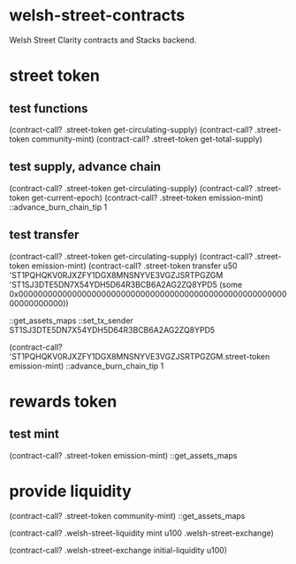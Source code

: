 # welsh-street-contracts
Welsh Street Clarity contracts and Stacks backend.

# street token

## test functions
(contract-call? .street-token get-circulating-supply)
(contract-call? .street-token community-mint)
(contract-call? .street-token get-total-supply)

## test supply, advance chain
(contract-call? .street-token get-circulating-supply)
(contract-call? .street-token get-current-epoch)
(contract-call? .street-token emission-mint)
::advance_burn_chain_tip 1 

## test transfer
(contract-call? .street-token get-circulating-supply)
(contract-call? .street-token emission-mint)
(contract-call? .street-token transfer u50 'ST1PQHQKV0RJXZFY1DGX8MNSNYVE3VGZJSRTPGZGM 'ST1SJ3DTE5DN7X54YDH5D64R3BCB6A2AG2ZQ8YPD5 (some 0x000000000000000000000000000000000000000000000000000000000000000000))

::get_assets_maps
::set_tx_sender ST1SJ3DTE5DN7X54YDH5D64R3BCB6A2AG2ZQ8YPD5

(contract-call? 'ST1PQHQKV0RJXZFY1DGX8MNSNYVE3VGZJSRTPGZGM.street-token emission-mint)
::advance_burn_chain_tip 1


# rewards token

## test mint
(contract-call? .street-token emission-mint)
::get_assets_maps

# provide liquidity
(contract-call? .street-token community-mint)
::get_assets_maps

(contract-call? .welsh-street-liquidity mint u100 .welsh-street-exchange)

(contract-call? .welsh-street-exchange initial-liquidity u100) 